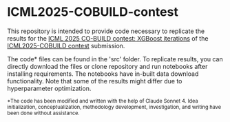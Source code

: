 # ICML2025-COBUILD-contest

This repository is intended to provide code necessary to replicate the results for the [ICML 2025 CO-BUILD contest: XGBoost iterations](https://openreview.net/forum?id=7mJt4y42LF) of the [ICML2025-COBUILD contest](https://sites.uw.edu/co-build/common-task-framework-challenge/) submission.

The code* files can be found in the 'src' folder. To replicate results, you can directly download the files or clone repository and run notebooks after installing requirements. The notebooks have in-built data download functionality. Note that some of the results might differ due to hyperparameter optimization.

<sub>*The code has been modified and written with the help of Claude Sonnet 4. Idea initialization, conceptualization, methodology development, investigation, and writing have been done without assistance.</sub>
